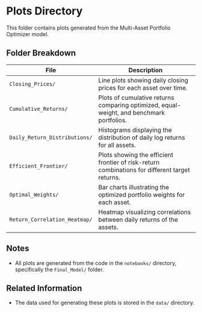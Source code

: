 # Plots Directory

This folder contains plots generated from the Multi-Asset Portfolio Optimizer model. 

## Folder Breakdown

| File | Description |
| ---- | ----------- |
| `Closing_Prices/` | Line plots showing daily closing prices for each asset over time. |
| `Cumulative_Returns/` | Plots of cumulative returns comparing optimized, equal-weight, and benchmark portfolios. |
| `Daily_Return_Distributions/` | Histograms displaying the distribution of daily log returns for all assets. |
| `Efficient_Frontier/` | Plots showing the efficient frontier of risk-return combinations for different target returns. |
| `Optimal_Weights/` | Bar charts illustrating the optimized portfolio weights for each asset. |
| `Return_Correlation_Heatmap/` | Heatmap visualizing correlations between daily returns of the assets. |

## Notes 

- All plots are generated from the code in the `notebooks/` directory, specifically the `Final_Model/` folder.

## Related Information

- The data used for generating these plots is stored in the `data/` directory.
